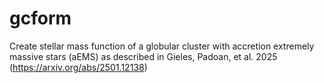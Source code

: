 # gcform
Create stellar mass function of a globular cluster with accretion extremely massive stars (aEMS) as described in Gieles, Padoan, et al. 2025 (https://arxiv.org/abs/2501.12138)
